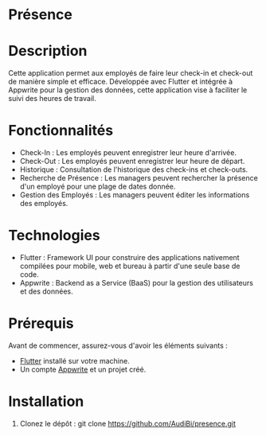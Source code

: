 # Présence

# Description

Cette application permet aux employés de faire leur check-in et check-out de manière simple et efficace. Développée avec Flutter et intégrée à Appwrite pour la gestion des données, cette application vise à faciliter le suivi des heures de travail.

# Fonctionnalités

- Check-In : Les employés peuvent enregistrer leur heure d'arrivée.
- Check-Out : Les employés peuvent enregistrer leur heure de départ.
- Historique : Consultation de l'historique des check-ins et check-outs.
- Recherche de Présence : Les managers peuvent rechercher la présence d'un employé pour une plage de dates donnée.
- Gestion des Employés : Les managers peuvent éditer les informations des employés.

# Technologies

- Flutter : Framework UI pour construire des applications nativement compilées pour mobile, web et bureau à partir d'une seule base de code.
- Appwrite : Backend as a Service (BaaS) pour la gestion des utilisateurs et des données.

# Prérequis

Avant de commencer, assurez-vous d'avoir les éléments suivants :

- [Flutter](https://flutter.dev/docs/get-started/install) installé sur votre machine.
- Un compte [Appwrite](https://appwrite.io/) et un projet créé.

# Installation

1. Clonez le dépôt :
   git clone https://github.com/AudiBi/presence.git

